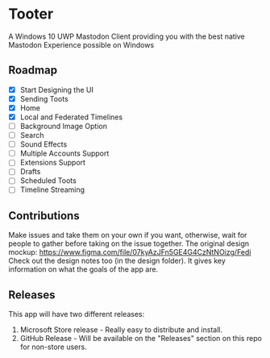 # Tooter
A Windows 10 UWP Mastodon Client providing you with the best native Mastodon Experience possible on Windows

## Roadmap

- [X] Start Designing the UI
- [X] Sending Toots
- [X] Home
- [X] Local and Federated Timelines
- [ ] Background Image Option
- [ ] Search
- [ ] Sound Effects
- [ ] Multiple Accounts Support
- [ ] Extensions Support
- [ ] Drafts
- [ ] Scheduled Toots
- [ ] Timeline Streaming

## Contributions
Make issues and take them on your own if you want, otherwise, wait for people to gather before taking on the issue together.
The original design mockup: https://www.figma.com/file/07kyAzJFn5GE4G4CzNtNOizg/Fedi
Check out the design notes too (in the design folder). It gives key information on what the goals of the app are.

## Releases
This app will have two different releases:
1. Microsoft Store release - Really easy to distribute and install.
2. GitHub Release - Will be available on the "Releases" section on this repo for non-store users.



